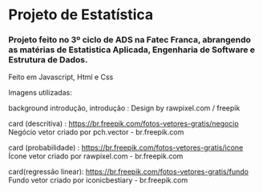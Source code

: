 # Projeto de Estatística
### Projeto feito no 3º ciclo de ADS na Fatec Franca, abrangendo as matérias de Estatistica Aplicada, Engenharia de Software e Estrutura de Dados.
Feito em Javascript, Html e Css

Imagens utilizadas:

background introdução, introdução :
Design by rawpixel.com / freepik

card (descritiva) :
https://br.freepik.com/fotos-vetores-gratis/negocio
Negócio vetor criado por pch.vector - br.freepik.com

card (probabilidade) :
https://br.freepik.com/fotos-vetores-gratis/icone
Ícone vetor criado por rawpixel.com - br.freepik.com

card(regressão linear):
https://br.freepik.com/fotos-vetores-gratis/fundo
Fundo vetor criado por iconicbestiary - br.freepik.com
